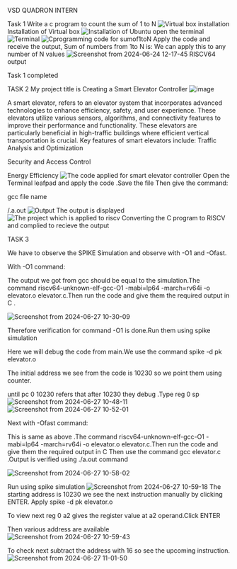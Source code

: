 VSD QUADRON INTERN

Task 1
Write a c program to count the sum of 1 to N
![Virtual box installation](https://github.com/Nishitasa/sumof1toN/assets/173664538/982957fc-32b6-4fad-bcc5-5125da4cc46e)
Installation of Virtual box 
![Installation of Ubuntu](https://github.com/Nishitasa/sumof1toN/assets/173664538/ca7f9c71-18a4-46bd-9bb9-faad0622f1a0)
open the terminal
![Terminal](https://github.com/Nishitasa/sumof1toN/assets/173664538/ee40e637-fa6a-4df2-8d64-f7587aef2a51)
![Cprogramming code for sumof1toN](https://github.com/Nishitasa/sumof1toN/assets/173664538/88f86b41-44db-4b8a-8d2c-84fe87e633d7)
Apply the code and receive the output, Sum of numbers from 1to N is:
We can apply this to any number of N values
![Screenshot from 2024-06-24 12-17-45](https://github.com/Nishitasa/sumof1toN/assets/173664538/90238b19-c366-4778-8d20-342cbcdad971)
RISCV64 output

Task 1 completed

TASK 2
My project title is Creating a Smart Elevator Controller 
![image](https://github.com/Nishitasa/sumof1toN/assets/173664538/c7da7880-ef91-4560-86f9-2bdda08b4021)

A smart elevator, refers to an elevator system that incorporates advanced technologies to enhance efficiency, safety, and user experience. These elevators utilize various sensors, algorithms, and connectivity features to improve their performance and functionality. These elevators are particularly beneficial in high-traffic buildings where efficient vertical transportation is crucial. Key features of smart elevators include:
Traffic Analysis and Optimization

Security and Access Control

Energy Efficiency
![The code applied for smart elevator controller](https://github.com/Nishitasa/sumof1toN/assets/173664538/d8c23bc2-8174-42bd-bd8c-9dd8531c290e)
Open the Terminal leafpad and apply the code .Save the file
Then give the command:

gcc file name

/.a.out
![Output](https://github.com/Nishitasa/sumof1toN/assets/173664538/e60ade6d-68bd-470e-b5f9-3862b54f0e6d)
The output is displayed 
![The project which is applied to riscv](https://github.com/Nishitasa/sumof1toN/assets/173664538/1f33ae24-b198-4a7c-9a60-381fdf1fe6dd)
Converting the C program to RISCV and complied to recieve the output

TASK 3

We have to observe the SPIKE Simulation and observe  with -O1 and -Ofast. 

With -O1 command:

The output we got from gcc should be equal to the simulation.The command riscv64-unknown-elf-gcc-O1 -mabi=lp64 -march=rv64i -o elevator.o elevator.c.Then run the code and give them the required output in C .

![Screenshot from 2024-06-27 10-30-09](https://github.com/Nishitasa/sumof1toN/assets/173664538/47295c95-9379-4e57-9bdc-513f10b4e0d5)

Therefore verification for command -O1 is done.Run them using spike simulation

Here we will debug the code from main.We use the command spike -d pk elevator.o

The initial address we see from the code is 10230 so we point them using counter.

until pc 0 10230 refers that after 10230 they debug .Type reg 0 sp
![Screenshot from 2024-06-27 10-48-11](https://github.com/Nishitasa/sumof1toN/assets/173664538/3e876312-dda3-4e3e-be4f-2d309b38c17a)
![Screenshot from 2024-06-27 10-52-01](https://github.com/Nishitasa/sumof1toN/assets/173664538/56f651e4-a9a6-45ba-9ff1-899be3960b41)

Next with -Ofast command:

This is same as above .The command riscv64-unknown-elf-gcc-O1 -mabi=lp64 -march=rv64i -o elevator.o elevator.c.Then run the code and give them the required output in C
Then use the command gcc elevator.c .Output is verified using ./a.out command

![Screenshot from 2024-06-27 10-58-02](https://github.com/Nishitasa/sumof1toN/assets/173664538/055b5c8f-2010-4e10-8f4e-e920336c83d7)

Run using spike simulation
![Screenshot from 2024-06-27 10-59-18](https://github.com/Nishitasa/sumof1toN/assets/173664538/1d329252-0daa-40f2-bb09-5a638b19ab34)
The starting address is 10230 we see the next instruction manually by clicking ENTER.
Apply spike -d pk elevator.o

To view next reg 0 a2 gives the register value at a2 operand.Click ENTER

Then various address are available
![Screenshot from 2024-06-27 10-59-43](https://github.com/Nishitasa/sumof1toN/assets/173664538/27885fef-093b-4726-9186-97fc14500e47)

To check next subtract the address with 16 so see the upcoming instruction.
![Screenshot from 2024-06-27 11-01-50](https://github.com/Nishitasa/sumof1toN/assets/173664538/9a0119bd-49d6-4a14-b4f0-ed8ab3da4fa8)

